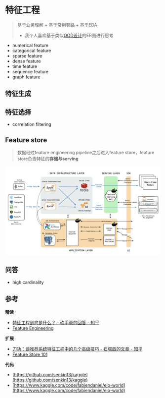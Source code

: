 # 特征工程

> 基于业务理解 + 基于常用套路 + 基于EDA
>
> - 我个人喜欢基于类似[OOD设计](../03_system/01_ood/README.md)的ER图进行思考

- numerical feature
- categorical feature
- sparse feature
- dense feature
- time feature
- sequence feature
- graph feature

## 特征生成

## 特征选择

- correlation filtering

## Feature store

> 数据经过feature engineering pipeline之后进入feature store，feature store负责特征的**存储与serving**

![](../.github/assets/02ml-feature_store.png)

## 问答

- high cardinality

## 参考

**精读**

- [特征工程到底是什么？ - 砍手豪的回答 - 知乎](https://www.zhihu.com/question/29316149/answer/2346832545)
- [Feature Engineering](https://www.slideshare.net/slideshow/feature-engineering-72376750/72376750)

**扩展**

- [刀功：谈推荐系统特征工程中的几个高级技巧 - 石塔西的文章 - 知乎](https://zhuanlan.zhihu.com/p/448680238)
- [Feature Store 101](https://medium.com/data-for-ai/feature-store-101-b964373891c4)

**代码**

- [https://github.com/senkin13/kaggle](https://github.com/senkin13/kaggle)
- [https://www.kaggle.com/code/fabiendaniel/elo-world](https://www.kaggle.com/code/fabiendaniel/elo-world)
